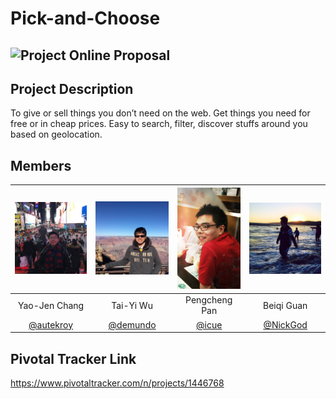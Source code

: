 # Pick-and-Choose

## ![Project Online Proposal](https://docs.google.com/document/d/13t5k4U9_sEiH1fDI6qLfmrCFykl8EG3NZqh1yU9t8vc/edit)

## Project Description
To give or sell things you don’t need on the web. Get things you need for free or in cheap prices.  Easy to search, filter, discover stuffs around you based on geolocation.

## Members

| ![autekroy](/res/img/autekwing.jpg) | ![demundo](/res/img/twu.jpg) | ![icue](/res/img/ppc.jpg) | ![NickGod](/res/img/nicho.jpg) |
| :------------: | :------------: | :------------: | :------------: |
| Yao-Jen Chang | Tai-Yi Wu | Pengcheng Pan | Beiqi Guan | 
| [@autekroy](https://github.com/autekroy) | [@demundo](https://github.com/demundo) | [@icue](https://github.com/icue) | [@NickGod](https://github.com/NickGod) | 


## Pivotal Tracker Link
https://www.pivotaltracker.com/n/projects/1446768

